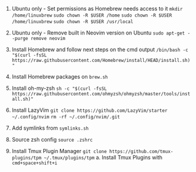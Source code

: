 1. Ubuntu only - Set permissions as Homebrew needs access to it
`mkdir /home/linuxbrew`
`sudo chown -R $USER /home`
`sudo chown -R $USER /home/linuxbrew`
`sudo chown -R $USER /usr/local`

2. Ubuntu only - Remove built in Neovim version on Ubuntu
`sudo apt-get --purge remove neovim`

3. Install Homebrew and follow next steps on the cmd output
`/bin/bash -c "$(curl -fsSL https://raw.githubusercontent.com/Homebrew/install/HEAD/install.sh)"`

4. Install Homebrew packages on `brew.sh`

5. Install oh-my-zsh
`sh -c "$(curl -fsSL https://raw.githubusercontent.com/ohmyzsh/ohmyzsh/master/tools/install.sh)"`

6. Install LazyVim
`git clone https://github.com/LazyVim/starter ~/.config/nvim`
`rm -rf ~/.config/nvim/.git`

7. Add symlinks from `symlinks.sh`

8. Source zsh config
`source .zshrc`

9. Install Tmux Plugin Manager
`git clone https://github.com/tmux-plugins/tpm ~/.tmux/plugins/tpm`
  a. Install Tmux Plugins with `cmd+space+shift+i`
